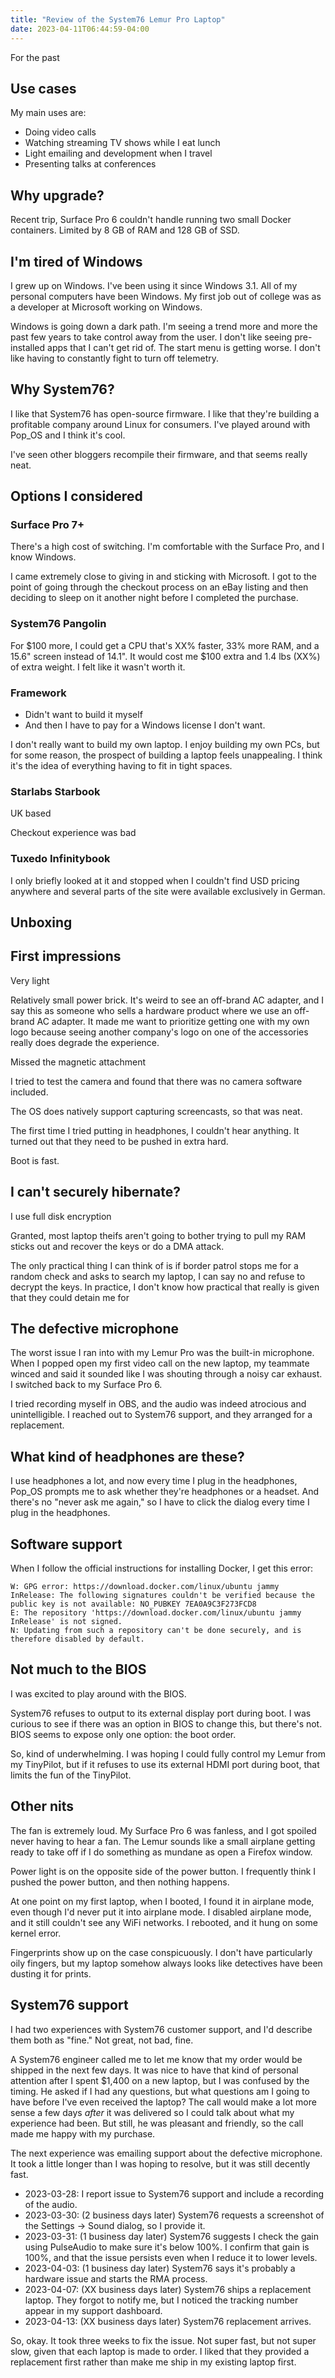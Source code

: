 ```yaml
---
title: "Review of the System76 Lemur Pro Laptop"
date: 2023-04-11T06:44:59-04:00
---
```


For the past

## Use cases

My main uses are:

- Doing video calls
- Watching streaming TV shows while I eat lunch
- Light emailing and development when I travel
- Presenting talks at conferences

## Why upgrade?

Recent trip, Surface Pro 6 couldn't handle running two small Docker containers. Limited by 8 GB of RAM and 128 GB of SSD.

## I'm tired of Windows

I grew up on Windows. I've been using it since Windows 3.1. All of my personal computers have been Windows. My first job out of college was as a developer at Microsoft working on Windows.

Windows is going down a dark path. I'm seeing a trend more and more the past few years to take control away from the user. I don't like seeing pre-installed apps that I can't get rid of. The start menu is getting worse. I don't like having to constantly fight to turn off telemetry.

## Why System76?

I like that System76 has open-source firmware. I like that they're building a profitable company around Linux for consumers. I've played around with Pop_OS and I think it's cool.

I've seen other bloggers recompile their firmware, and that seems really neat.

## Options I considered

### Surface Pro 7+

There's a high cost of switching. I'm comfortable with the Surface Pro, and I know Windows.

I came extremely close to giving in and sticking with Microsoft. I got to the point of going through the checkout process on an eBay listing and then deciding to sleep on it another night before I completed the purchase.

### System76 Pangolin

For $100 more, I could get a CPU that's XX% faster, 33% more RAM, and a 15.6" screen instead of 14.1". It would cost me $100 extra and 1.4 lbs (XX%) of extra weight. I felt like it wasn't worth it.

### Framework

- Didn't want to build it myself
- And then I have to pay for a Windows license I don't want.

I don't really want to build my own laptop. I enjoy building my own PCs, but for some reason, the prospect of building a laptop feels unappealing. I think it's the idea of everything having to fit in tight spaces.

### Starlabs Starbook

UK based

Checkout experience was bad

### Tuxedo Infinitybook

I only briefly looked at it and stopped when I couldn't find USD pricing anywhere and several parts of the site were available exclusively in German.

## Unboxing

## First impressions

Very light

Relatively small power brick. It's weird to see an off-brand AC adapter, and I say this as someone who sells a hardware product where we use an off-brand AC adapter. It made me want to prioritize getting one with my own logo because seeing another company's logo on one of the accessories really does degrade the experience.

Missed the magnetic attachment

I tried to test the camera and found that there was no camera software included.

The OS does natively support capturing screencasts, so that was neat.

The first time I tried putting in headphones, I couldn't hear anything. It turned out that they need to be pushed in extra hard.

Boot is fast.

## I can't securely hibernate?

I use full disk encryption

Granted, most laptop theifs aren't going to bother trying to pull my RAM sticks out and recover the keys or do a DMA attack.

The only practical thing I can think of is if border patrol stops me for a random check and asks to search my laptop, I can say no and refuse to decrypt the keys. In practice, I don't know how practical that really is given that they could detain me for

## The defective microphone

The worst issue I ran into with my Lemur Pro was the built-in microphone. When I popped open my first video call on the new laptop, my teammate winced and said it sounded like I was shouting through a noisy car exhaust. I switched back to my Surface Pro 6.

I tried recording myself in OBS, and the audio was indeed atrocious and unintelligible. I reached out to System76 support, and they arranged for a replacement.

## What kind of headphones are these?

I use headphones a lot, and now every time I plug in the headphones, Pop_OS prompts me to ask whether they're headphones or a headset. And there's no "never ask me again," so I have to click the dialog every time I plug in the headphones.

## Software support

When I follow the official instructions for installing Docker, I get this error:

```text
W: GPG error: https://download.docker.com/linux/ubuntu jammy InRelease: The following signatures couldn't be verified because the public key is not available: NO_PUBKEY 7EA0A9C3F273FCD8
E: The repository 'https://download.docker.com/linux/ubuntu jammy InRelease' is not signed.
N: Updating from such a repository can't be done securely, and is therefore disabled by default.
```

## Not much to the BIOS

I was excited to play around with the BIOS.

System76 refuses to output to its external display port during boot. I was curious to see if there was an option in BIOS to change this, but there's not. BIOS seems to expose only one option: the boot order.

So, kind of underwhelming. I was hoping I could fully control my Lemur from my TinyPilot, but if it refuses to use its external HDMI port during boot, that limits the fun of the TinyPilot.

## Other nits

The fan is extremely loud. My Surface Pro 6 was fanless, and I got spoiled never having to hear a fan. The Lemur sounds like a small airplane getting ready to take off if I do something as mundane as open a Firefox window.

Power light is on the opposite side of the power button. I frequently think I pushed the power button, and then nothing happens.

At one point on my first laptop, when I booted, I found it in airplane mode, even though I'd never put it into airplane mode. I disabled airplane mode, and it still couldn't see any WiFi networks. I rebooted, and it hung on some kernel error.

Fingerprints show up on the case conspicuously. I don't have particularly oily fingers, but my laptop somehow always looks like detectives have been dusting it for prints.

## System76 support

I had two experiences with System76 customer support, and I'd describe them both as "fine." Not great, not bad, fine.

A System76 engineer called me to let me know that my order would be shipped in the next few days. It was nice to have that kind of personal attention after I spent $1,400 on a new laptop, but I was confused by the timing. He asked if I had any questions, but what questions am I going to have before I've even received the laptop? The call would make a lot more sense a few days _after_ it was delivered so I could talk about what my experience had been. But still, he was pleasant and friendly, so the call made me happy with my purchase.

The next experience was emailing support about the defective microphone. It took a little longer than I was hoping to resolve, but it was still decently fast.

- 2023-03-28: I report issue to System76 support and include a recording of the audio.
- 2023-03-30: (2 business days later) System76 requests a screenshot of the Settings -> Sound dialog, so I provide it.
- 2023-03-31: (1 business day later) System76 suggests I check the gain using PulseAudio to make sure it's below 100%. I confirm that gain is 100%, and that the issue persists even when I reduce it to lower levels.
- 2023-04-03: (1 business day later) System76 says it's probably a hardware issue and starts the RMA process.
- 2023-04-07: (XX business days later) System76 ships a replacement laptop. They forgot to notify me, but I noticed the tracking number appear in my support dashboard.
- 2023-04-13: (XX business days later) System76 replacement arrives.

So, okay. It took three weeks to fix the issue. Not super fast, but not super slow, given that each laptop is made to order. I liked that they provided a replacement first rather than make me ship in my existing laptop first.
